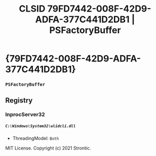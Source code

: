 ﻿---
title: "CLSID 79FD7442-008F-42D9-ADFA-377C441D2DB1 | PSFactoryBuffer"
excerpt: What is COM-Object CLSID 79FD7442-008F-42D9-ADFA-377C441D2DB1?
---

# {79FD7442-008F-42D9-ADFA-377C441D2DB1}

### `PSFactoryBuffer`

## Registry


### InprocServer32

##### `C:\Windows\System32\wlidcli.dll`
* ThreadingModel: `Both`

MIT License. Copyright (c) 2021 Strontic.


